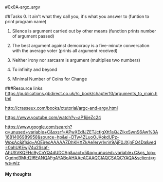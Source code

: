#0x0A-argc_argv

##Tasks
0. It ain't what they call you, it's what you answer to (funtion to print program name)

1. Silence is argument carried out by other means (function prints number of argument passed)

2. The best argument against democracy is a five-minute conversation with the average voter (prints all argument received)

3. Neither irony nor sarcasm is argument (multiplies two numbers)

4. To infinity and beyond
5. Minimal Number of Coins for Change

###Resource links 
https://publications.gbdirect.co.uk//c_book/chapter10/arguments_to_main.html

http://crasseux.com/books/ctutorial/argc-and-argv.html

https://www.youtube.com/watch?v=aP1ijjeZc24

https://www.google.com/search?q=unused+variable+C&sxsrf=APwXEdfJZETJctjgXtt1aQJZIkxSwnS6Aw%3A1681406989958&source=hp&ei=DTw4ZLuoOJKokdUPz-WpsAc&iflsig=AOEireoAAAAAZDhKHXZkAe1erw1vnV9AjF0JXjnFQ4Da&ved=0ahUKEwj74u2Ssaf-AhUSVKQEHc9yCnYQ4dUDCAg&uact=5&oq=unused+variable+C&gs_lcp=Cgdnd3Mtd2l6EANQAFgAYABoAHAAeACAAQCIAQCSAQCYAQA&sclient=gws-wiz

#### My thoughts 

